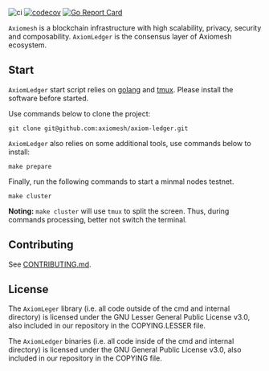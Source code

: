 ![ci](https://github.com/axiomesh/axiom-ledger/workflows/ci/badge.svg)
[![codecov](https://codecov.io/gh/axiomesh/axiom-ledger/branch/main/graph/badge.svg)](https://codecov.io/gh/axiomesh/axiom-ledger)
[![Go Report Card](https://goreportcard.com/badge/github.com/axiomesh/axiom-ledger)](https://goreportcard.com/report/github.com/axiomesh/axiom-ledger)

`Axiomesh` is a blockchain infrastructure with high scalability, privacy, security and composability. `AxiomLedger` is the consensus layer of Axiomesh ecosystem.

## Start

`AxiomLedger` start script relies on [golang](https://golang.org/) and [tmux](https://github.com/tmux/tmux/wiki). Please
install the software before started.

Use commands below to clone the project:

```shell
git clone git@github.com:axiomesh/axiom-ledger.git
```

`AxiomLedger` also relies on some additional tools, use commands below to install:

```shell
make prepare
```

Finally, run the following commands to start a minmal nodes testnet.

```shell
make cluster
```

**Noting:** `make cluster` will use `tmux` to split the screen. Thus, during commands processing, better not switch the terminal.

## Contributing

See [CONTRIBUTING.md](https://github.com/axiomesh/axiom-ledger/blob/main/CONTRIBUTING.md).

## License

The `AxiomLeger` library (i.e. all code outside of the cmd and internal directory) is licensed under the GNU Lesser General Public License v3.0, also included in our repository in the COPYING.LESSER file.

The `AxiomLedger` binaries (i.e. all code inside of the cmd and internal directory) is licensed under the GNU General Public License v3.0, also included in our repository in the COPYING file.
